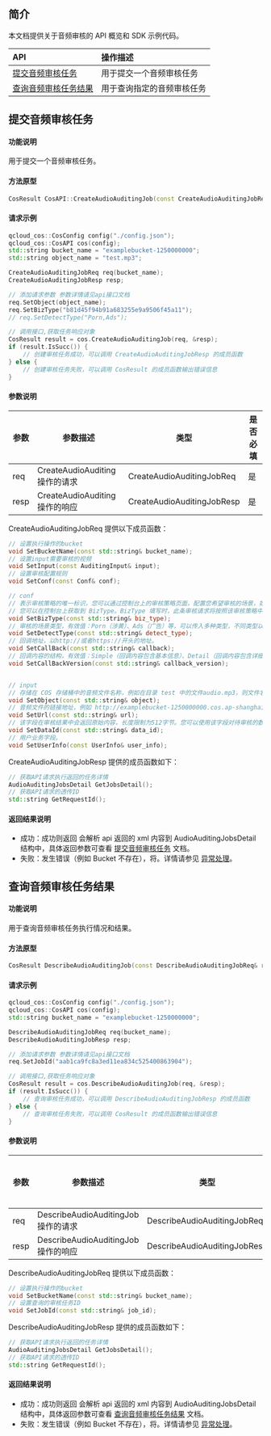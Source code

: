 ## 简介

本文档提供关于音频审核的 API 概览和 SDK 示例代码。

| API                                                          | 操作描述                   |
| :----------------------------------------------------------- | :------------------------- |
|  [提交音频审核任务](https://cloud.tencent.com/document/product/460/53395)   | 用于提交一个音频审核任务   |
|  [查询音频审核任务结果](https://cloud.tencent.com/document/product/460/53396) | 用于查询指定的音频审核任务 |


## 提交音频审核任务

#### 功能说明

用于提交一个音频审核任务。

#### 方法原型

```cpp
CosResult CosAPI::CreateAudioAuditingJob(const CreateAudioAuditingJobReq& req, CreateAudioAuditingJobResp* resp);
```

#### 请求示例

```cpp
qcloud_cos::CosConfig config("./config.json");
qcloud_cos::CosAPI cos(config);
std::string bucket_name = "examplebucket-1250000000";
std::string object_name = "test.mp3";

CreateAudioAuditingJobReq req(bucket_name);
CreateAudioAuditingJobResp resp;

// 添加请求参数 参数详情请见api接口文档
req.SetObject(object_name);
req.SetBizType("b81d45f94b91a683255e9a9506f45a11");
// req.SetDetectType("Porn,Ads");

// 调用接口,获取任务响应对象
CosResult result = cos.CreateAudioAuditingJob(req, &resp);
if (result.IsSucc()) {
	// 创建审核任务成功，可以调用 CreateAudioAuditingJobResp 的成员函数
} else {
	// 创建审核任务失败，可以调用 CosResult 的成员函数输出错误信息
}
```


#### 参数说明

| 参数 | 参数描述           | 类型              | 是否必填 |
| ---- | ------------------ | ----------------- | -------- |
| req  | CreateAudioAuditing 操作的请求 | CreateAudioAuditingJobReq | 是       |
| resp | CreateAudioAuditing 操作的响应 | CreateAudioAuditingJobResp | 是       |

CreateAudioAuditingJobReq 提供以下成员函数：

```cpp
// 设置执行操作的bucket
void SetBucketName(const std::string& bucket_name);
// 设置input需要审核的视频
void SetInput(const AuditingInput& input);
// 设置审核配置规则
void SetConf(const Conf& conf);

// conf
// 表示审核策略的唯一标识，您可以通过控制台上的审核策略页面，配置您希望审核的场景，如涉黄、广告、违法违规等，配置指引： 设置公共审核策略。
// 您可以在控制台上获取到 BizType。BizType 填写时，此条审核请求将按照该审核策略中配置的场景进行审核。
void SetBizType(const std::string& biz_type);
// 审核的场景类型，有效值：Porn（涉黄）、Ads（广告）等，可以传入多种类型，不同类型以逗号分隔，例如：Porn,Ads。如您有更多场景的审核需要，请使用 BizType 参数。
void SetDetectType(const std::string& detect_type);
// 回调地址，以http://或者https://开头的地址。
void SetCallBack(const std::string& callback);
// 回调内容的结构，有效值：Simple（回调内容包含基本信息）、Detail（回调内容包含详细信息）。默认为 Simple。
void SetCallBackVersion(const std::string& callback_version);


// input
// 存储在 COS 存储桶中的音频文件名称，例如在目录 test 中的文件audio.mp3，则文件名称为 test/audio.mp3。Object 和 Url 只能选择其中一种。
void SetObject(const std::string& object);
// 音频文件的链接地址，例如 http://examplebucket-1250000000.cos.ap-shanghai.myqcloud.com/audio.mp3。Object 和 Url 只能选择其中一种。
void SetUrl(const std::string& url);
// 该字段在审核结果中会返回原始内容，长度限制为512字节。您可以使用该字段对待审核的数据进行唯一业务标识。
void SetDataId(const std::string& data_id);
// 用户业务字段。
void SetUserInfo(const UserInfo& user_info);
```

CreateAudioAuditingJobResp 提供的成员函数如下：

```cpp
// 获取API请求执行返回的任务详情
AudioAuditingJobsDetail GetJobsDetail();
// 获取API请求的透传ID
std::string GetRequestId();

```

#### 返回结果说明

- 成功：成功则返回 会解析 api 返回的 xml 内容到 AudioAuditingJobsDetail 结构中，具体返回参数可查看 [提交音频审核任务](https://cloud.tencent.com/document/product/460/53395) 文档。
- 失败：发生错误（例如 Bucket 不存在），将。详情请参见 [异常处理](https://cloud.tencent.com/document/product/436/35164)。


## 查询音频审核任务结果

#### 功能说明

用于查询音频审核任务执行情况和结果。

#### 方法原型

```cpp
CosResult DescribeAudioAuditingJob(const DescribeAudioAuditingJobReq& req, DescribeAudioAuditingJobResp* resp);
```

#### 请求示例

```cpp
qcloud_cos::CosConfig config("./config.json");
qcloud_cos::CosAPI cos(config);
std::string bucket_name = "examplebucket-1250000000";

DescribeAudioAuditingJobReq req(bucket_name);
DescribeAudioAuditingJobResp resp;

// 添加请求参数 参数详情请见api接口文档
req.SetJobId("aab1ca9fc8a3ed11ea834c525400863904");

// 调用接口,获取任务响应对象
CosResult result = cos.DescribeAudioAuditingJob(req, &resp);
if (result.IsSucc()) {
	// 查询审核任务成功，可以调用 DescribeAudioAuditingJobResp 的成员函数
} else {
	// 查询审核任务失败，可以调用 CosResult 的成员函数输出错误信息
}
```

#### 参数说明

| 参数 | 参数描述           | 类型              | 是否必填 |
| ---- | ------------------ | ----------------- | -------- |
| req  | DescribeAudioAuditingJob 操作的请求 | DescribeAudioAuditingJobReq | 是       |
| resp | DescribeAudioAuditingJob 操作的响应 | DescribeAudioAuditingJobResp | 是       |

DescribeAudioAuditingJobReq 提供以下成员函数：

```cpp
// 设置执行操作的bucket
void SetBucketName(const std::string& bucket_name);
// 设置查询的审核任务ID
void SetJobId(const std::string& job_id);
```

DescribeAudioAuditingJobResp 提供的成员函数如下：

```cpp
// 获取API请求执行返回的任务详情
AudioAuditingJobsDetail GetJobsDetail();
// 获取API请求的透传ID
std::string GetRequestId();

```

#### 返回结果说明

- 成功：成功则返回 会解析 api 返回的 xml 内容到 AudioAuditingJobsDetail 结构中，具体返回参数可查看 [查询音频审核任务结果](https://cloud.tencent.com/document/product/460/53396) 文档。
- 失败：发生错误（例如 Bucket 不存在），将。详情请参见 [异常处理](https://cloud.tencent.com/document/product/436/35218)。
